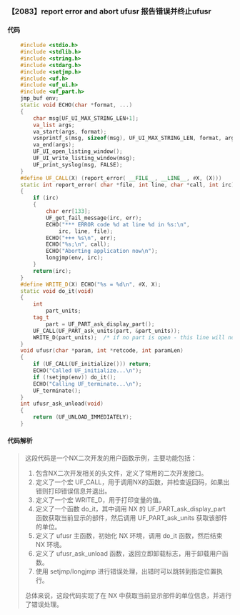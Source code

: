### 【2083】report error and abort ufusr 报告错误并终止ufusr

#### 代码

```cpp
    #include <stdio.h>  
    #include <stdlib.h>  
    #include <string.h>  
    #include <stdarg.h>  
    #include <setjmp.h>  
    #include <uf.h>  
    #include <uf_ui.h>  
    #include <uf_part.h>  
    jmp_buf env;  
    static void ECHO(char *format, ...)  
    {  
        char msg[UF_UI_MAX_STRING_LEN+1];  
        va_list args;  
        va_start(args, format);  
        vsnprintf_s(msg, sizeof(msg), UF_UI_MAX_STRING_LEN, format, args);  
        va_end(args);  
        UF_UI_open_listing_window();  
        UF_UI_write_listing_window(msg);  
        UF_print_syslog(msg, FALSE);  
    }  
    #define UF_CALL(X) (report_error( __FILE__, __LINE__, #X, (X)))  
    static int report_error( char *file, int line, char *call, int irc)  
    {  
        if (irc)  
        {  
            char err[133];  
            UF_get_fail_message(irc, err);  
            ECHO("*** ERROR code %d at line %d in %s:\n",  
                irc, line, file);  
            ECHO("+++ %s\n", err);  
            ECHO("%s;\n", call);  
            ECHO("Aborting application now\n");  
            longjmp(env, irc);  
        }  
        return(irc);  
    }  
    #define WRITE_D(X) ECHO("%s = %d\n", #X, X);  
    static void do_it(void)  
    {  
        int  
            part_units;  
        tag_t  
            part = UF_PART_ask_display_part();  
        UF_CALL(UF_PART_ask_units(part, &part_units));  
        WRITE_D(part_units);  /* if no part is open - this line will not execute 里海译:如果没有任何部分开启 - 这条线将不会执行 */  
    }  
    void ufusr(char *param, int *retcode, int paramLen)  
    {  
        if (UF_CALL(UF_initialize())) return;  
        ECHO("Called UF_initialize...\n");  
        if (!setjmp(env)) do_it();  
        ECHO("Calling UF_terminate...\n");  
        UF_terminate();  
    }  
    int ufusr_ask_unload(void)  
    {  
        return (UF_UNLOAD_IMMEDIATELY);  
    }

```

#### 代码解析

> 这段代码是一个NX二次开发的用户函数示例，主要功能包括：
>
> 1. 包含NX二次开发相关的头文件，定义了常用的二次开发接口。
> 2. 定义了一个宏 UF_CALL，用于调用NX的函数，并检查返回码，如果出错则打印错误信息并退出。
> 3. 定义了一个宏 WRITE_D，用于打印变量的值。
> 4. 定义了一个函数 do_it，其中调用 NX 的 UF_PART_ask_display_part 函数获取当前显示的部件，然后调用 UF_PART_ask_units 获取该部件的单位。
> 5. 定义了 ufusr 主函数，初始化 NX 环境，调用 do_it 函数，然后结束 NX 环境。
> 6. 定义了 ufusr_ask_unload 函数，返回立即卸载标志，用于卸载用户函数。
> 7. 使用 setjmp/longjmp 进行错误处理，出错时可以跳转到指定位置执行。
>
> 总体来说，这段代码实现了在 NX 中获取当前显示部件的单位信息，并进行了错误处理。
>
